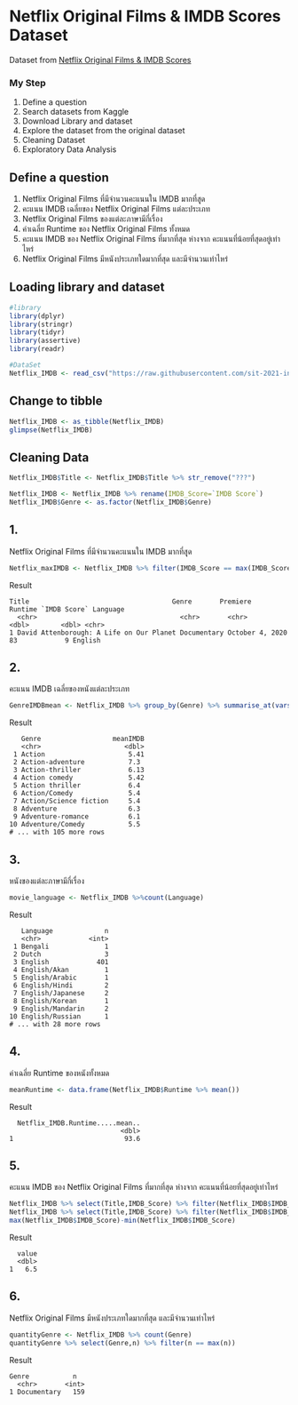# Netflix Original Films & IMDB Scores Dataset

Dataset from [Netflix Original Films & IMDB Scores](./NetflixOriginals.csv)


### My Step
1. Define a question
2. Search datasets from Kaggle
3. Download Library and dataset
4. Explore the dataset from the original dataset
5. Cleaning Dataset
6. Exploratory Data Analysis

## Define a question

1. Netflix Original Films ที่มีจำนวนคะแนนใน IMDB มากที่สุุด
2. คะแนน IMDB เฉลี่ยของ Netflix Original Films แต่ละประเภท
3. Netflix Original Films ของแต่ละภาษามีกี่เรื่อง
4. ค่าเฉลี่ย Runtime ของ Netflix Original Films ทั้งหมด
5. คะแนน IMDB ของ Netflix Original Films ที่มากที่สุด ห่างจาก คะแนนที่น้อยที่สุดอยู่เท่าไหร่
6. Netflix Original Films มีหนังประเภทใดมากที่สุด และมีจำนวนเท่าไหร่

## Loading library and dataset

```R
#library
library(dplyr)
library(stringr)
library(tidyr)
library(assertive)
library(readr)

#DataSet
Netflix_IMDB <- read_csv("https://raw.githubusercontent.com/sit-2021-int214/008-Netflix-Original-Films-And-IMDB-Scores/main/NetflixOriginals.csv")
```
## Change to tibble
```R
Netflix_IMDB <- as_tibble(Netflix_IMDB)
glimpse(Netflix_IMDB)
```
## Cleaning Data

```R
Netflix_IMDB$Title <- Netflix_IMDB$Title %>% str_remove("???")

Netflix_IMDB <- Netflix_IMDB %>% rename(IMDB_Score=`IMDB Score`)
Netflix_IMDB$Genre <- as.factor(Netflix_IMDB$Genre)
```
## 1.

Netflix Original Films ที่มีจำนวนคะแนนใน IMDB มากที่สุุด

```R
Netflix_maxIMDB <- Netflix_IMDB %>% filter(IMDB_Score == max(IMDB_Score));
```

Result

```
Title                                    Genre       Premiere        Runtime `IMDB Score` Language
  <chr>                                    <chr>       <chr>             <dbl>        <dbl> <chr>   
1 David Attenborough: A Life on Our Planet Documentary October 4, 2020      83            9 English 
```


## 2.

คะแนน IMDB เฉลี่ยของหนังแต่ละประเภท

```R
GenreIMDBmean <- Netflix_IMDB %>% group_by(Genre) %>% summarise_at(vars(`IMDB Score`), list(meanIMDB = mean))
```
Result
```
   Genre                  meanIMDB
   <chr>                     <dbl>
 1 Action                     5.41
 2 Action-adventure           7.3 
 3 Action-thriller            6.13
 4 Action comedy              5.42
 5 Action thriller            6.4 
 6 Action/Comedy              5.4 
 7 Action/Science fiction     5.4 
 8 Adventure                  6.3 
 9 Adventure-romance          6.1 
10 Adventure/Comedy           5.5 
# ... with 105 more rows
```


## 3. 

หนังของแต่ละภาษามีกี่เรื่อง

```R
movie_language <- Netflix_IMDB %>%count(Language) 
```
Result
```
   Language             n
   <chr>            <int>
 1 Bengali              1
 2 Dutch                3
 3 English            401
 4 English/Akan         1
 5 English/Arabic       1
 6 English/Hindi        2
 7 English/Japanese     2
 8 English/Korean       1
 9 English/Mandarin     2
10 English/Russian      1
# ... with 28 more rows
```

## 4.
ค่าเฉลี่ย Runtime ของหนังทั้งหมด
```R
meanRuntime <- data.frame(Netflix_IMDB$Runtime %>% mean())
```
Result
```
  Netflix_IMDB.Runtime.....mean..
                            <dbl>
1                            93.6
```

## 5. 
คะแนน IMDB ของ Netflix Original Films ที่มากที่สุด ห่างจาก คะแนนที่น้อยที่สุดอยู่เท่าไหร่

```R
Netflix_IMDB %>% select(Title,IMDB_Score) %>% filter(Netflix_IMDB$IMDB_Score == min(Netflix_IMDB$IMDB_Score)) 
Netflix_IMDB %>% select(Title,IMDB_Score) %>% filter(Netflix_IMDB$IMDB_Score == max(Netflix_IMDB$IMDB_Score))
max(Netflix_IMDB$IMDB_Score)-min(Netflix_IMDB$IMDB_Score)
```
Result
```
  value
  <dbl>
1   6.5
```

## 6.
Netflix Original Films มีหนังประเภทใดมากที่สุด และมีจำนวนเท่าไหร่
```R
quantityGenre <- Netflix_IMDB %>% count(Genre)
quantityGenre %>% select(Genre,n) %>% filter(n == max(n))
```
Result
```
Genre           n
  <chr>       <int>
1 Documentary   159
```
